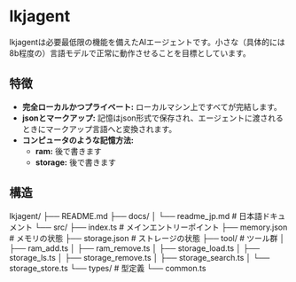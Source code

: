 # lkjagent
lkjagentは必要最低限の機能を備えたAIエージェントです。小さな（具体的には8b程度の）言語モデルで正常に動作させることを目標としています。

## 特徴
-   **完全ローカルかつプライベート:** ローカルマシン上ですべてが完結します。
-   **jsonとマークアップ:** 記憶はjson形式で保存され、エージェントに渡されるときにマークアップ言語へと変換されます。
-   **コンピュータのような記憶方法:** 
    -   **ram:** 後で書きます
    -   **storage:** 後で書きます

## 構造
lkjagent/
├── README.md
├── docs/
│   └── readme_jp.md   # 日本語ドキュメント
└── src/
    ├── index.ts       # メインエントリーポイント
    ├── memory.json     # メモリの状態
    ├── storage.json     # ストレージの状態
    ├── tool/          # ツール群
    │   ├── ram_add.ts
    │   ├── ram_remove.ts
    │   ├── storage_load.ts
    │   ├── storage_ls.ts
    │   ├── storage_remove.ts
    │   ├── storage_search.ts
    │   └── storage_store.ts
    └── types/         # 型定義
        └── common.ts